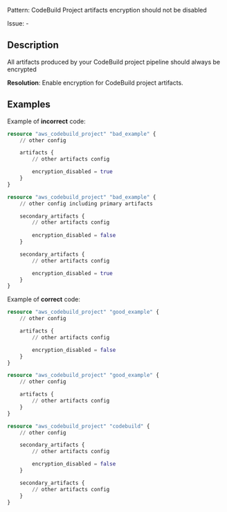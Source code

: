 Pattern: CodeBuild Project artifacts encryption should not be disabled

Issue: -

## Description

All artifacts produced by your CodeBuild project pipeline should always be encrypted

**Resolution**: Enable encryption for CodeBuild project artifacts.

## Examples

Example of **incorrect** code:

```terraform
resource "aws_codebuild_project" "bad_example" {
	// other config

	artifacts {
		// other artifacts config

		encryption_disabled = true
	}
}

resource "aws_codebuild_project" "bad_example" {
	// other config including primary artifacts

	secondary_artifacts {
		// other artifacts config
		
		encryption_disabled = false
	}

	secondary_artifacts {
		// other artifacts config

		encryption_disabled = true
	}
}
```

Example of **correct** code:

```terraform
resource "aws_codebuild_project" "good_example" {
	// other config

	artifacts {
		// other artifacts config

		encryption_disabled = false
	}
}

resource "aws_codebuild_project" "good_example" {
	// other config

	artifacts {
		// other artifacts config
	}
}

resource "aws_codebuild_project" "codebuild" {
	// other config

	secondary_artifacts {
		// other artifacts config

		encryption_disabled = false
	}

	secondary_artifacts {
		// other artifacts config
	}
}
```